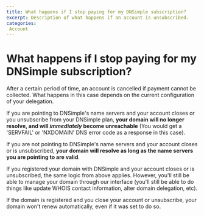 ```yaml
---
title: What happens if I stop paying for my DNSimple subscription?
excerpt: Description of what happens if an account is unsubscribed.
categories:
 Account
---
```


# What happens if I stop paying for my DNSimple subscription?

After a certain period of time, an account is cancelled if payment cannot be collected. What happens in this case depends on the current configuration of your delegation.

If you are pointing to DNSimple's name servers and your account closes or you unsubscribe from your DNSimple plan, **your domain will no longer resolve, and will _immediately_ become unreachable** (You would get a 'SERVFAIL' or 'NXDOMAIN' DNS error code as a response in this case).

If you are not pointing to DNSimple's name servers and your account closes or is unsubscribed, **your domain will resolve as long as the name servers you are pointing to are valid**.

If you registered your domain with DNSimple and your account closes or is unsubscribed, the same logic from above applies. However, you'll still be able to manage your domain through our interface (you'll still be able to do things like update WHOIS contact information, alter domain delegation, etc).

<note>
If the domain is registered and you close your account or unsubscribe, your domain won't renew automatically, even if it was set to do so.
</note>
